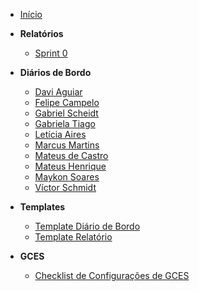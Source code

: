- [Início](/)

- **Relatórios**

  - [Sprint 0](relatorios/Sprint-0.md)

- **Diários de Bordo**
  - [Davi Aguiar](diario-de-bordo/davi-de-aguiar-vieira.md)
  - [Felipe Campelo](diario-de-bordo/felipe-campelo.md)
  - [Gabriel Scheidt](diario-de-bordo/gabriel-scheidt.md)
  - [Gabriela Tiago](diario-de-bordo/gabriela-tiago.md)
  - [Letícia Aires](diario-de-bordo/leticia-aires.md)
  - [Marcus Martins](diario-de-bordo/marcus-martins.md)
  - [Mateus de Castro](diario-de-bordo/mateus-castro.md)
  - [Mateus Henrique](diario-de-bordo/mateus_henrique.md)
  - [Maykon Soares](diario-de-bordo/maykon-soares.md)
  - [Víctor Schmidt](diario-de-bordo/victor-schmidt.md)

- **Templates**
  - [Template Diário de Bordo](templates/template-diario-bordo.md)
  - [Template Relatório](templates/template-relatorio.md)

- **GCES**
  - [Checklist de Configurações de GCES](GCES/checklist.md)